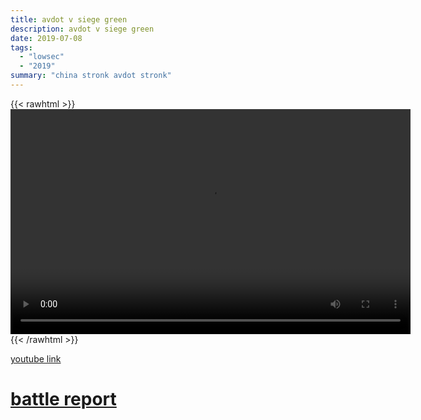 ```yaml
---
title: avdot v siege green
description: avdot v siege green
date: 2019-07-08
tags:
  - "lowsec"
  - "2019"
summary: "china stronk avdot stronk"
---
```


{{< rawhtml >}}<video width="640" height="360" controls>
<source src="https://crowdfile.net/snuffed/avdot-sg.mp4" type="video/mp4">
Your browser does not support the video tag.</video>{{< /rawhtml >}}

[youtube link](https://www.youtube.com/watch?v=NJC2bc72br8)

# [battle report](https://zkillboard.com/related/30003068/201907081400/)
